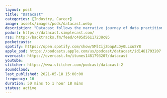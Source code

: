 ```yaml
---
layout: post
title: "Datacast"
categories: [Industry, Career]
image: assets/images/pods/datacast.webp
description: "Datacast follows the narrative journey of data practitioners and researchers to unpack the career lessons they learned along the way. James Le hosts the show."
podurl: https://datacast.simplecast.com/
rss: http://backtracks.fm/feed/c405d56117238c85
pocketcasts:
spotify: https://open.spotify.com/show/5MlCijZoapALDy0LLxuSY8
apple_pod: https://podcasts.apple.com/us/podcast/datacast/id1481793207
overcast: https://overcast.fm/itunes1481793207/datacast
youtube:
stitcher: https://www.stitcher.com/podcast/datacast-2
soundcloud:
last_published: 2021-05-18 15:00:00
frequency: 16
duration: 50 mins to 1 hour 18 mins
status: active
---
```

